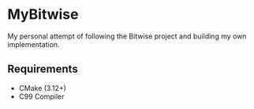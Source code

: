# MyBitwise

My personal attempt of following the Bitwise project and building my own implementation.

## Requirements

* CMake (3.12+)
* C99 Compiler